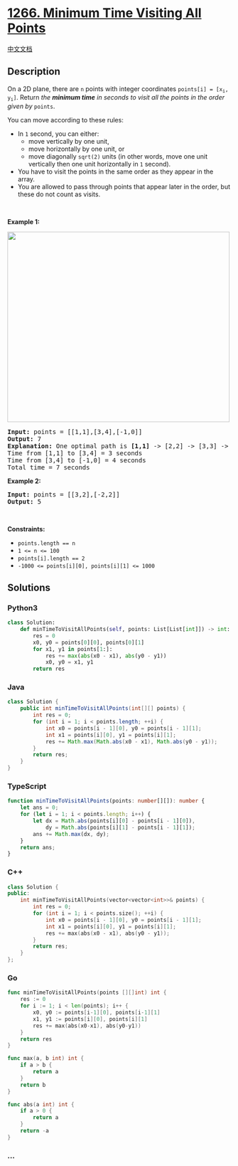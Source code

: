 # [1266. Minimum Time Visiting All Points](https://leetcode.com/problems/minimum-time-visiting-all-points)

[中文文档](/solution/1200-1299/1266.Minimum%20Time%20Visiting%20All%20Points/README.md)

## Description

<p>On a 2D plane, there are <code>n</code> points with integer coordinates <code>points[i] = [x<sub>i</sub>, y<sub>i</sub>]</code>. Return <em>the <strong>minimum time</strong> in seconds to visit all the points in the order given by </em><code>points</code>.</p>

<p>You can move according to these rules:</p>

<ul>
	<li>In <code>1</code> second, you can either:
    <ul>
    	<li>move vertically by one&nbsp;unit,</li>
    	<li>move horizontally by one unit, or</li>
    	<li>move diagonally <code>sqrt(2)</code> units (in other words, move one unit vertically then one unit horizontally in <code>1</code> second).</li>
    </ul>
    </li>
    <li>You have to visit the points in the same order as they appear in the array.</li>
    <li>You are allowed to pass through points that appear later in the order, but these do not count as visits.</li>
</ul>

<p>&nbsp;</p>
<p><strong class="example">Example 1:</strong></p>
<img alt="" src="https://fastly.jsdelivr.net/gh/doocs/leetcode@main/solution/1200-1299/1266.Minimum%20Time%20Visiting%20All%20Points/images/1626_example_1.png" style="width: 500px; height: 428px;" />
<pre>
<strong>Input:</strong> points = [[1,1],[3,4],[-1,0]]
<strong>Output:</strong> 7
<strong>Explanation: </strong>One optimal path is <strong>[1,1]</strong> -&gt; [2,2] -&gt; [3,3] -&gt; <strong>[3,4] </strong>-&gt; [2,3] -&gt; [1,2] -&gt; [0,1] -&gt; <strong>[-1,0]</strong>   
Time from [1,1] to [3,4] = 3 seconds 
Time from [3,4] to [-1,0] = 4 seconds
Total time = 7 seconds</pre>

<p><strong class="example">Example 2:</strong></p>

<pre>
<strong>Input:</strong> points = [[3,2],[-2,2]]
<strong>Output:</strong> 5
</pre>

<p>&nbsp;</p>
<p><strong>Constraints:</strong></p>

<ul>
	<li><code>points.length == n</code></li>
	<li><code>1 &lt;= n&nbsp;&lt;= 100</code></li>
	<li><code>points[i].length == 2</code></li>
	<li><code>-1000&nbsp;&lt;= points[i][0], points[i][1]&nbsp;&lt;= 1000</code></li>
</ul>

## Solutions

<!-- tabs:start -->

### **Python3**

```python
class Solution:
    def minTimeToVisitAllPoints(self, points: List[List[int]]) -> int:
        res = 0
        x0, y0 = points[0][0], points[0][1]
        for x1, y1 in points[1:]:
            res += max(abs(x0 - x1), abs(y0 - y1))
            x0, y0 = x1, y1
        return res
```

### **Java**

```java
class Solution {
    public int minTimeToVisitAllPoints(int[][] points) {
        int res = 0;
        for (int i = 1; i < points.length; ++i) {
            int x0 = points[i - 1][0], y0 = points[i - 1][1];
            int x1 = points[i][0], y1 = points[i][1];
            res += Math.max(Math.abs(x0 - x1), Math.abs(y0 - y1));
        }
        return res;
    }
}
```

### **TypeScript**

```ts
function minTimeToVisitAllPoints(points: number[][]): number {
    let ans = 0;
    for (let i = 1; i < points.length; i++) {
        let dx = Math.abs(points[i][0] - points[i - 1][0]),
            dy = Math.abs(points[i][1] - points[i - 1][1]);
        ans += Math.max(dx, dy);
    }
    return ans;
}
```

### **C++**

```cpp
class Solution {
public:
    int minTimeToVisitAllPoints(vector<vector<int>>& points) {
        int res = 0;
        for (int i = 1; i < points.size(); ++i) {
            int x0 = points[i - 1][0], y0 = points[i - 1][1];
            int x1 = points[i][0], y1 = points[i][1];
            res += max(abs(x0 - x1), abs(y0 - y1));
        }
        return res;
    }
};
```

### **Go**

```go
func minTimeToVisitAllPoints(points [][]int) int {
	res := 0
	for i := 1; i < len(points); i++ {
		x0, y0 := points[i-1][0], points[i-1][1]
		x1, y1 := points[i][0], points[i][1]
		res += max(abs(x0-x1), abs(y0-y1))
	}
	return res
}

func max(a, b int) int {
	if a > b {
		return a
	}
	return b
}

func abs(a int) int {
	if a > 0 {
		return a
	}
	return -a
}
```

### **...**

```

```

<!-- tabs:end -->

